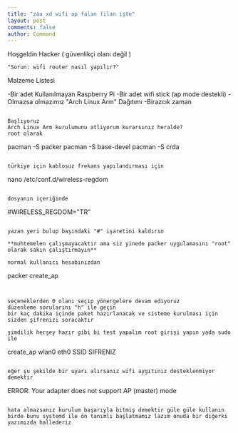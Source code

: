 ```yaml
---
title: "zaa xd wifi ap falan filan işte"
layout: post
comments: false
author: Command
---
```


Hoşgeldin Hacker ( güvenlikçi olanı değil ) 
```
"Sorun: wifi router nasıl yapılır?"
```

Malzeme Listesi

-Bir adet Kullanılmayan Raspberry Pi
-Bir adet wifi stick (ap mode destekli)
-Olmazsa olmazımız "Arch Linux Arm" Dağıtımı
-Birazcık zaman

```

Başlıyoruz
Arch Linux Arm kurulumunu atlıyorum kurarsınız heralde?
root olarak

```
pacman -S packer
pacman -S base-devel
pacman -S crda
```

türkiye için kablosuz frekans yapılandırması için

```
nano /etc/conf.d/wireless-regdom
```

dosyanın içeriğinde 
```
#WIRELESS_REGDOM="TR"
```

yazan yeri bulup başındaki "#" işaretini kaldırın

**muhtemelen çalışmayacaktır ama siz yinede packer uygulamasını "root" olarak sakın çalıştırmayın**

normal kullanıcı hesabınızdan

```
packer create_ap
```


seçeneklerden 0 olanı seçip yönergelere devam ediyoruz
düzenleme sorularını "h" ile geçin
bir kaç dakika içinde paket hazırlanacak ve sisteme kurulması için sizden şifrenizi soracaktır 

şimdilik herşey hazır gibi bi test yapalım root girişi yapın yada sudo ile 
```
create_ap wlan0 eth0 SSID SIFRENIZ
```

eğer şu şekilde bir uyarı alırsanız wifi aygıtınız desteklenmiyor demektir

```
ERROR: Your adapter does not support AP (master) mode
```

hata almazsanız kurulum başarıyla bitmiş demektir güle güle kullanın
birde bunu systemd ile ön tanımlı başlatmamız lazım onuda bir diğerki yazımızda hallederiz 
